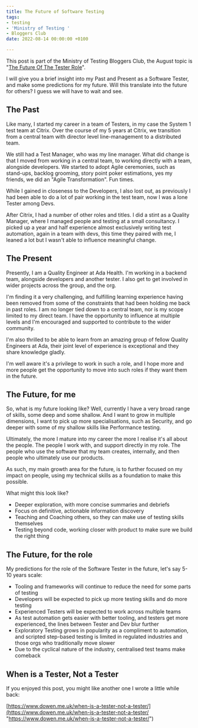 ```yaml
---
title: The Future of Software Testing
tags:
- testing
- 'Ministry of Testing '
- Bloggers Club
date: 2022-08-14 00:00:00 +0100

---
```

This post is part of the Ministry of Testing Bloggers Club, the August topic is "[The Future Of The Tester Role](https://club.ministryoftesting.com/t/bloggers-club-august-2022-the-future-of-the-tester-role/61680?u=fullsnacktester)".

I will give you a brief insight into my Past and Present as a Software Tester, and make some predictions for my future. Will this translate into the future for others? I guess we will have to wait and see.

## The Past

Like many, I started my career in a team of Testers, in my case the System 1 test team at Citrix. Over the course of my 5 years at Citrix, we transition from a central team with director level line-management to a distributed team.

We still had a Test Manager, who was my line manager. What did change is that I moved from working in a central team, to working directly with a team, alongside developers. We started to adopt Agile ceremonies, such as stand-ups, backlog grooming, story point poker estimations, yes my friends, we did an "Agile Transformation". Fun times.

While I gained in closeness to the Developers, I also lost out, as previously I had been able to do a lot of pair working in the test team, now I was a lone Tester among Devs.

After Citrix, I had a number of other roles and titles. I did a stint as a Quality Manager, where I managed people and testing at a small consultancy. I picked up a year and half experience almost exclusively writing test automation, again in a team with devs, this time they paired with me, I leaned a lot but I wasn't able to influence meaningful change.

## The Present

Presently, I am a Quality Engineer at Ada Health. I'm working in a backend team, alongside developers and another tester. I also get to get involved in wider projects across the group, and the org.

I'm finding it a very challenging, and fulfilling learning experience having been removed from some of the constraints that had been holding me back in past roles. I am no longer tied down to a central team, nor is my scope limited to my direct team. I have the opportunity to influence at multiple levels and I'm encouraged and supported to contribute to the wider community.

I'm also thrilled to be able to learn from an amazing group of fellow Quality Engineers at Ada, their joint level of experience is exceptional and they share knowledge gladly.

I'm well aware it's a privilege to work in such a role, and I hope more and more people get the opportunity to move into such roles if they want them in the future.

## The Future, for me

So, what is my future looking like? Well, currently I have a very broad range of skills, some deep and some shallow. And I want to grow in multiple dimensions, I want to pick up more specialisations, such as Security, and go deeper with some of my shallow skills like Performance testing.

Ultimately, the more I mature into my career the more I realise it's all about the people. The people I work with, and support directly in my role. The people who use the software that my team creates, internally, and then people who ultimately use our products.

As such, my main growth area for the future, is to further focused on my impact on people, using my technical skills as a foundation to make this possible.

What might this look like?

* Deeper exploration, with more concise summaries and debriefs
* Focus on definitive, actionable information discovery
* Teaching and Coaching others, so they can make use of testing skills themselves
* Testing beyond code, working closer with product to make sure we build the right thing

## The Future, for the role

My predictions for the role of the Software Tester in the future, let's say 5-10 years scale:

* Tooling and frameworks will continue to reduce the need for some parts of testing
* Developers will be expected to pick up more testing skills and do more testing
* Experienced Testers will be expected to work across multiple teams
* As test automation gets easier with better tooling, and testers get more experienced, the lines between Tester and Dev blur further
* Exploratory Testing grows in popularity as a compliment to automation, and scripted step-based testing is limited in regulated industries and those orgs who traditionally move slower
* Due to the cyclical nature of the industry, centralised test teams make comeback

## When is a Tester, Not a Tester

If you enjoyed this post, you might like another one I wrote a little while back:

[https://www.dowen.me.uk/when-is-a-tester-not-a-tester/](https://www.dowen.me.uk/when-is-a-tester-not-a-tester/ "https://www.dowen.me.uk/when-is-a-tester-not-a-tester/")